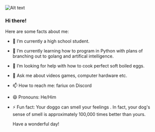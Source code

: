 ![Alt text]([https://i.imgur.com/YBxjw35.png)

### Hi there!

Here are some facts about me:

- 🔭 I’m currently a high school student.
- 🌱 I’m currently learning how to program in Python with plans of branching out to golang and artifical intelligence.
- 🤔 I’m looking for help with how to cook perfect soft boiled eggs.
- 💬 Ask me about videos games, computer hardware etc.
- 📫 How to reach me: fariux on Discord
- 😄 Pronouns: He/Him
- ⚡ Fun fact: Your doggo can smell your feelings . In fact, your dog's sense of smell is approximately 100,000 times better than yours.

  Have a wonderful day!
